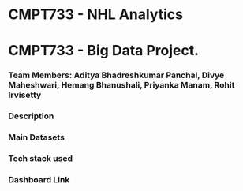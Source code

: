 # CMPT733 - NHL Analytics

# CMPT733 - Big Data Project.

### Team Members: Aditya Bhadreshkumar Panchal, Divye Maheshwari, Hemang Bhanushali, Priyanka Manam, Rohit Irvisetty

### Description


### Main Datasets



### Tech stack used


### Dashboard Link

